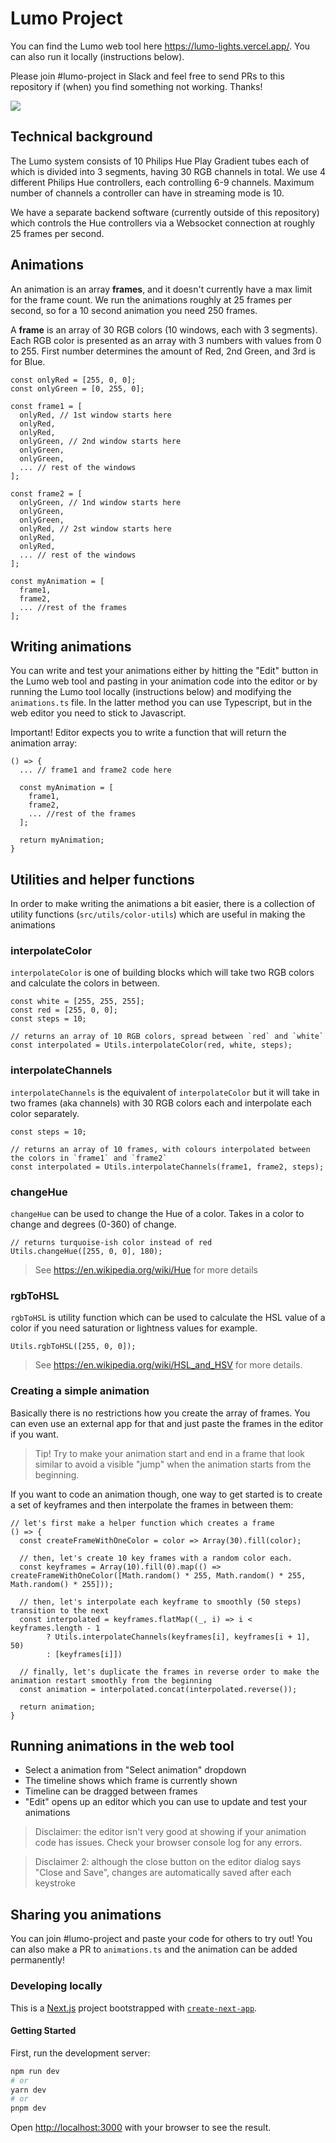 # Lumo Project

You can find the Lumo web tool here https://lumo-lights.vercel.app/. You can also run it locally (instructions below).

Please join #lumo-project in Slack and feel free to send PRs to this repository if (when) you find something not working. Thanks!

![](lumo-lights.jpg)

## Technical background

The Lumo system consists of 10 Philips Hue Play Gradient tubes each of which is divided into 3 segments, having 30 RGB channels in total. We use 4 different Philips Hue controllers, each controlling 6-9 channels. Maximum number of channels a controller can have in streaming mode is 10.

We have a separate backend software (currently outside of this repository) which controls the Hue controllers via a Websocket connection at roughly 25 frames per second.

## Animations

An animation is an array **frames**, and it doesn't currently have a max limit for the frame count. We run the animations roughly at 25 frames per second, so for a 10 second animation you need 250 frames.

A **frame** is an array of 30 RGB colors (10 windows, each with 3 segments). Each RGB color is presented as an array with 3 numbers with values from 0 to 255. First number determines the amount of Red, 2nd Green, and 3rd is for Blue.

```
const onlyRed = [255, 0, 0];
const onlyGreen = [0, 255, 0];

const frame1 = [
  onlyRed, // 1st window starts here
  onlyRed,
  onlyRed,
  onlyGreen, // 2nd window starts here
  onlyGreen,
  onlyGreen,
  ... // rest of the windows
];

const frame2 = [
  onlyGreen, // 1nd window starts here
  onlyGreen,
  onlyGreen,
  onlyRed, // 2st window starts here
  onlyRed,
  onlyRed,
  ... // rest of the windows
];

const myAnimation = [
  frame1,
  frame2,
  ... //rest of the frames
];
```

## Writing animations

You can write and test your animations either by hitting the "Edit" button in the Lumo web tool and pasting in your animation code into the editor or by running the Lumo tool locally (instructions below) and modifying the `animations.ts` file. In the latter method you can use Typescript, but in the web editor you need to stick to Javascript.

Important! Editor expects you to write a function that will return the animation array:

```
() => {
  ... // frame1 and frame2 code here

  const myAnimation = [
    frame1,
    frame2,
    ... //rest of the frames
  ];

  return myAnimation;
}
```

## Utilities and helper functions

In order to make writing the animations a bit easier, there is a collection of utility functions (`src/utils/color-utils`) which are useful in making the animations

### interpolateColor

`interpolateColor` is one of building blocks which will take two RGB colors and calculate the colors in between.

```
const white = [255, 255, 255];
const red = [255, 0, 0];
const steps = 10;

// returns an array of 10 RGB colors, spread between `red` and `white`
const interpolated = Utils.interpolateColor(red, white, steps);
```

### interpolateChannels

`interpolateChannels` is the equivalent of `interpolateColor` but it will take in two frames (aka channels) with 30 RGB colors each and interpolate each color separately.

```
const steps = 10;

// returns an array of 10 frames, with colours interpolated between the colors in `frame1` and `frame2`
const interpolated = Utils.interpolateChannels(frame1, frame2, steps);
```

### changeHue

`changeHue` can be used to change the Hue of a color. Takes in a color to change and degrees (0-360) of change.

```
// returns turquoise-ish color instead of red
Utils.changeHue([255, 0, 0], 180);
```

> See https://en.wikipedia.org/wiki/Hue for more details

### rgbToHSL

`rgbToHSL` is utility function which can be used to calculate the HSL value of a color if you need saturation or lightness values for example.

```
Utils.rgbToHSL([255, 0, 0]);
```

> See https://en.wikipedia.org/wiki/HSL_and_HSV for more details.

### Creating a simple animation

Basically there is no restrictions how you create the array of frames. You can even use an external app for that and just paste the frames in the editor if you want.

> Tip! Try to make your animation start and end in a frame that look similar to avoid a visible "jump" when the animation starts from the beginning.

If you want to code an animation though, one way to get started is to create a set of keyframes and then interpolate the frames in between them:

```
// let's first make a helper function which creates a frame
() => {
  const createFrameWithOneColor = color => Array(30).fill(color);

  // then, let's create 10 key frames with a random color each.
  const keyframes = Array(10).fill(0).map(() => createFrameWithOneColor([Math.random() * 255, Math.random() * 255, Math.random() * 255]));

  // then, let's interpolate each keyframe to smoothly (50 steps) transition to the next
  const interpolated = keyframes.flatMap((_, i) => i < keyframes.length - 1
        ? Utils.interpolateChannels(keyframes[i], keyframes[i + 1], 50)
        : [keyframes[i]])

  // finally, let's duplicate the frames in reverse order to make the animation restart smoothly from the beginning
  const animation = interpolated.concat(interpolated.reverse());

  return animation;
}

```

## Running animations in the web tool

- Select a animation from "Select animation" dropdown
- The timeline shows which frame is currently shown
- Timeline can be dragged between frames
- "Edit" opens up an editor which you can use to update and test your animations

> Disclaimer: the editor isn't very good at showing if your animation code has issues. Check your browser console log for any errors.

> Disclaimer 2: although the close button on the editor dialog says "Close and Save", changes are automatically saved after each keystroke

## Sharing you animations

You can join #lumo-project and paste your code for others to try out! You can also make a PR to `animations.ts` and the animation can be added permanently!

### Developing locally

This is a [Next.js](https://nextjs.org/) project bootstrapped with [`create-next-app`](https://github.com/vercel/next.js/tree/canary/packages/create-next-app).

#### Getting Started

First, run the development server:

```bash
npm run dev
# or
yarn dev
# or
pnpm dev
```

Open [http://localhost:3000](http://localhost:3000) with your browser to see the result.
